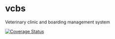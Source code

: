 # vcbs
Veterinary clinic and boarding management system

[![Coverage Status](https://coveralls.io/repos/github/nrdwnd/vcbs/badge.svg?branch=master)](https://coveralls.io/github/nrdwnd/vcbs?branch=master)
